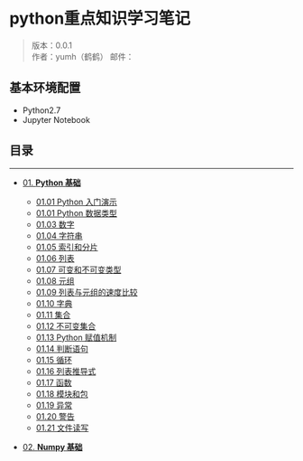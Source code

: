 # python重点知识学习笔记

> 版本：0.0.1</br>
> 作者：yumh（鹤鹤）
> 邮件： 

## 基本环境配置

- Python2.7 
- Jupyter Notebook


## 目录

---
- [01. **Python 基础**](01-python-summary)
	 - [01.01 Python 入门演示](01-python-summary/01.01-a-tour-of-python.ipynb)
	 - [01.01 Python 数据类型](01-python-summary/01.01-python-data-types.ipynb)
	 - [01.03 数字](01-python-summary/01.03-numbers.ipynb)
	 - [01.04 字符串](01-python-summary/01.04-strings.ipynb)
	 - [01.05 索引和分片](01-python-summary/01.05-indexing-and-slicing.ipynb)
	 - [01.06 列表](01-python-summary/01.06-lists.ipynb)
	 - [01.07 可变和不可变类型](01-python-summary/01.07-mutable-and-immutable-data-types.ipynb)
	 - [01.08 元组](01-python-summary/01.08-tuples.ipynb)
	 - [01.09 列表与元组的速度比较](01-python-summary/01.09-speed-comparison-between-list-&-tuple.ipynb)
	 - [01.10 字典](01-python-summary/01.10-dictionaries.ipynb)
	 - [01.11 集合](01-python-summary/01.11-sets.ipynb)
	 - [01.12 不可变集合](01-python-summary/01.12-frozen-sets.ipynb)
	 - [01.13 Python 赋值机制](01-python-summary/01.13-how-python-assignment-works.ipynb)
	 - [01.14 判断语句](01-python-summary/01.14-if-statement.ipynb)
	 - [01.15 循环](01-python-summary/01.15-loops.ipynb)
	 - [01.16 列表推导式](01-python-summary/01.16-list-comprehension.ipynb)
	 - [01.17 函数](01-python-summary/01.17-functions.ipynb)
	 - [01.18 模块和包](01-python-summary/01.18-modules-and-packages.ipynb)
	 - [01.19 异常](01-python-summary/01.19-exceptions.ipynb)
	 - [01.20 警告](01-python-summary/01.20-warnings.ipynb)
	 - [01.21 文件读写](01-python-summary/01.21-file-IO.ipynb)
     
- [02. **Numpy 基础**](02-numpy)

     
     
     
     
    
     
     
     
     